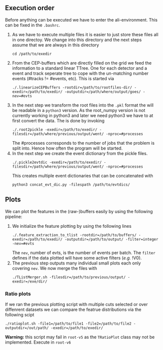 ## Execution order

Before anything can be executed we have to enter the ali-environment. This can be fixed in the `.bashrc`.

1. As we have to execute multiple files it is easier to just store these files all in one directoy. We change into this directory and the next steps assume
    that we are always in this directory
    ```
    cd /path/to/exedir
    ```
1. From the CEP-buffers which are directly filled on the grid we feed the information to a standard linear TTree. 
    One for each detector and a event and track seperate tree to cope with the un-matching number events (#tracks != #events, etc). This is started via
    ```
    ./.linearizeCEPBuffers -rootdir=/path/to/rootfiles-dir/ -exedir=/path/to/exedir/ -outputdir=/path/where/output/goes/ -nev=#evts
    ```
1. In the next step we transform the root files into the `.pkl` format the will be readable in a `python3` version. As the root_numpy version is not currently
    working in python3 and later we need python3 we have to at first convert the data. The is done by invoking
    ```
    ./.root2pickle -exedir=/path/to/exedir/ -filesdir=/path/where/previous/output/went/ -nproc=#processes
    ```
    The #processes corresponds to the number of jobs that the problem is split into. Hence how often the program will be started.
1. In the next step we create the event dictionary from the pickle files.
    ```
    ./.pickle2evtdic -exedir=/path/to/exedir/ -filesdir=/path/where/previous/output/went/ -nproc=#processes
    ```
    This creates multiple event dictionaries that can be concatenated with
    ```
    python3 concat_evt_dic.py -filespath /path/to/evtdics/
    ```

## Plots

We can plot the features in the (raw-)buffers easily by using the following pipeline:

1. We initialize the feature plotting by using the following lines
    ```
    ./.feature_extraction_to_tlist -rootdir=/path/to/buffers/ -exedir=/path/to/exedir/ -outputdir=/path/to/output/ -filter=integer -nev=#evts
    ```
    The `nev`, number of evts, is the number of events per batch. The `filter` defines if the data plotted will have some active filters (*e.g.* !V0). 
1. The previous step outputs many individual small plots each only covering `nev`. We now merge the files with
    ```
    ./TListMerger.sh -filesdir=/path/to/previous/output/ -exedir=/exe/dir/
    ```

### Ratio plots

If we ran the previous plotting script with multiple cuts selected or over diffenrent datasets we can compare the featrue distributions via the following scipt
```
./ratioplot.sh -file1=/path/to/file1 -file2=/path/to/file2 -outputdir=/out/path/ -exedir=/path/to/exedir/
```
**Warning:** this script may fail in `root-v5` as the `TRatioPlot` class may not be implemented. Execute in `root-v6`




